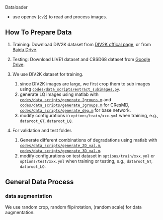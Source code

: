 Dataloader

- use opencv (`cv2`) to read and process images.

## How To Prepare Data
1. Training: Download DIV2K dataset from [DIV2K offical page](https://data.vision.ee.ethz.ch/cvl/DIV2K/), or from [Baidu Drive](https://pan.baidu.com/s/1LUj90_skqlVw4rjRVeEoiw).
1. Testing: Download LIVE1 dataset and CBSD68 dataset from [Google Drive](https://drive.google.com/drive/folders/1-ye2s6og03jHh5A0cjtINpOUickJEra0?usp=sharing).

1. We use DIV2K dataset for training. 
    1. since DIV2K images are large, we first crop them to sub images using [`codes/data_scripts/extract_subimages.py`](../data_scripts/extract_subimages.py). 
    1. generate LQ images using matlab with [`codes/data_scripts/generate_2groups.m`](../data_scripts/generate_2groups.m) and [`codes/data_scripts/generate_3groups.m`](../data_scripts/generate_3groups.m) for CResMD, [`codes/data_scripts/generate_deg.m`](../data_scripts/generate_deg.m) for base network. 
    1. modify configurations in `options/train/xxx.yml` when training, e.g., `dataroot_GT`, `dataroot_LQ`.


1. For validation and test folder.
	1. Generate different combinations of degradations using matlab with [`codes/data_scripts/generate_2D_val.m`](../data_scripts/generate_2D_val.m), [`codes/data_scripts/generate_3D_val.m`](../data_scripts/generate_3D_val.m).
	1. modify configurations on test dataset in `options/train/xxx.yml` or `options/test/xxx.yml` when training or testing, e.g., `dataroot_GT`, `dataroot_LQ`.

## General Data Process
### data augmentation
We use random crop, random flip/rotation, (random scale) for data augmentation. 
